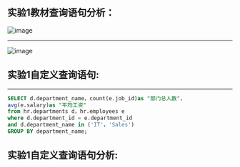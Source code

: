 ## 实验1教材查询语句分析：

![image](https://github.com/pyfppp/Oracle/blob/master/tree/master/test1_explanation1.png)




---


![image](https://github.com/pyfppp/Oracle/blob/master/tree/master/test1_explanation2.png)




## 实验1自定义查询语句:

---
```SQL
SELECT d.department_name，count(e.job_id)as "部门总人数"，
avg(e.salary)as "平均工资"
from hr.departments d，hr.employees e
where d.department_id = e.department_id
and d.department_name in ('IT'，'Sales')
GROUP BY department_name;
```
## 实验1自定义查询语句分析:
